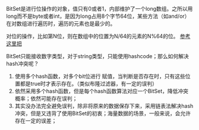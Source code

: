 BitSet是进行位操作的对象，值只有0或者1，内部维护了一个long数组。之所以用long而不是byte或者int，是因为long占用8个字节64位，某些方法（如and/or）在对数组进行遍历时，遍历的元素也是最少的。

对位的操作，比如第N位，则在数组中的位置为N/64的元素的N%64的位。
[参考这里把](https://blog.csdn.net/caiandyong/article/details/51581160)

BitSet只能接收数字类型，对于string类型，只能使用hashcode；那么如何解决hash冲突呢？
1. 使用多个hash函数，对多个bit位进行 赋值，当判断是否存在时，只有这些位置都是true时才表示存在。（类似布隆过滤器，有一定的误判）
2. 依然采用多个hash函数，但是每个hash函数算法对应一个BitSet，降低冲突概率；依然可能存在误判；
3. 其实没办法完全避免误判，除非将原来的数据保存下来，采用链表法解决hash冲突，但是又违背了使用BitSet的初衷；海量数据的场景，一般来说，会允许存在一定的误差；